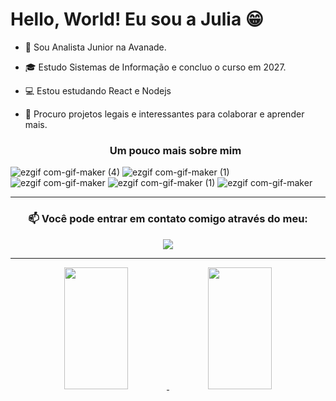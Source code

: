 # Hello, World! Eu sou a Julia 😁 

- 🧡 Sou Analista Junior na Avanade.
- 🎓 Estudo Sistemas de Informação e concluo o curso em 2027.
- 💻 Estou estudando React e Nodejs
- 👯 Procuro projetos legais e interessantes para colaborar e aprender mais.

  <h3 align="center"> <b>Um pouco mais sobre mim </b> </h3>

  
![ezgif com-gif-maker (4)](https://user-images.githubusercontent.com/106779241/183421412-b6d5c309-0980-48c3-a1f0-7cdc3fb87320.gif) 
![ezgif com-gif-maker (1)](https://user-images.githubusercontent.com/106779241/183424593-7cec5e7a-2fe0-4297-a661-2b84ed164bac.gif)
![ezgif com-gif-maker](https://user-images.githubusercontent.com/106779241/183425290-053b051e-a194-4444-bad0-a22e776f0f27.gif)
![ezgif com-gif-maker (1)](https://user-images.githubusercontent.com/106779241/183429564-939221ab-4969-4014-86fb-6e626c3c4ae9.gif)
![ezgif com-gif-maker](https://user-images.githubusercontent.com/106779241/183431419-7fc2ae9b-ed83-4b2e-9ee0-1a2b1b290bf6.gif)

--- 
 <h3 align="center"> <b>📫 Você pode entrar em contato comigo através do meu: </b> </h3>
 
<div align="center">
 <a href="https://www.linkedin.com/in/julia-nsantos/"><img src="https://img.shields.io/badge/-LinkedIn-%230077B5?style=for-the-badge&logo=linkedin&logoColor=white" target="_blank"></a> 
<div>
  
--- 

<div align="center">
    <a href="https://github.com/julia-nsantos">
    <img width="45%" height="195px" src="https://github-readme-stats.vercel.app/api?username=julia-nsantos&show_icons=true&count_private=true&hide_border=true&title_color=f60099&icon_color=f60099&f&text_color=ffffff&bg_color=fbb6e1"/>
    <img width="45%" height="195px" src="https://github-readme-stats.vercel.app/api/top-langs/?username=julia-nsantos&layout=compact&hide_border=true&title_color=f60099&icon_color=f60099&text_color=ffffff&&bg_color=fbb6e1"/><div>
